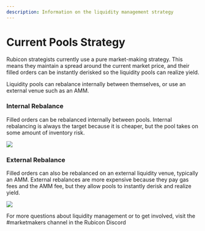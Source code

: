 ```yaml
---
description: Information on the liquidity management strategy
---
```


# Current Pools Strategy

Rubicon strategists currently use a pure market-making strategy. This means they maintain a spread around the current market price, and their filled orders can be instantly derisked so the liquidity pools can realize yield.

Liquidity pools can rebalance internally between themselves, or use an external venue such as an AMM.

### Internal Rebalance

Filled orders can be rebalanced internally between pools. Internal rebalancing is always the target because it is cheaper, but the pool takes on some amount of inventory risk.

![](<../../.gitbook/assets/Rubicon v1\_ Internal Rebalancing - Option 1.png>)

### External Rebalance

Filled orders can also be rebalanced on an external liquidity venue, typically an AMM. External rebalances are more expensive because they pay gas fees and the AMM fee, but they allow pools to instantly derisk and realize yield.

![](<../../.gitbook/assets/Rubicon v1\_ Internal Rebalancing - Option 2 (1).png>)

For more questions about liquidity management or to get involved, visit the #marketmakers channel in the Rubicon Discord
